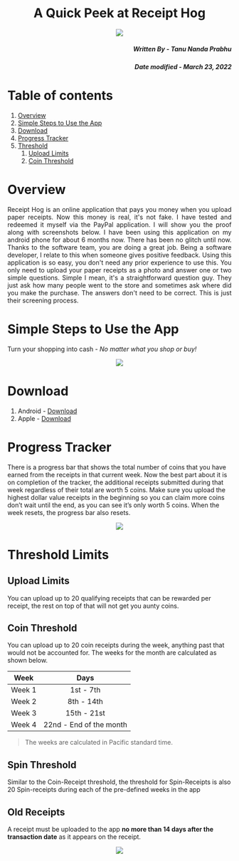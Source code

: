 <h1 align = "center"> A Quick Peek at Receipt Hog</h1> 

<p align = "center">
  <img src = "https://github.com/Tanu-N-Prabhu/Receipt-Hog/blob/main/Img/unnamed%20(1).png">
</p>

<h5 align = "right">Written By - <i>Tanu Nanda Prabhu</i></h5>
<h5 align = "right">Date modified - <i>March 23, 2022</i></h5>


# Table of contents
1. [Overview](#overview)
2. [Simple Steps to Use the App](#steps1)
3. [Download](#download)
4. [Progress Tracker](#tracker)
5. [Threshold](#threshold)
    1. [Upload Limits](#upload)
    2. [Coin Threshold](#coin)



# Overview <a name="overview"></a>
<p align = "justify">Receipt Hog is an online application that pays you money when you upload paper receipts. Now this money is real, it's not fake. I have tested and redeemed it myself via the PayPal application. I will show you the proof along with screenshots below. I have been using this application on my android phone for about 6 months now. There has been no glitch until now. Thanks to the software team, you are doing a great job. Being a software developer, I relate to this when someone gives positive feedback. Using this application is so easy, you don't need any prior experience to use this. You only need to upload your paper receipts as a photo and answer one or two simple questions. Simple I mean, it's a straightforward question guy. They just ask how many people went to the store and sometimes ask where did you make the purchase. The answers don't need to be correct. This is just their screening process. </p>

# Simple Steps to Use the App <a name= "steps1"></a>
Turn your shopping into cash - <i>No matter what you shop or buy!</i>

<p align = "center">
  <img src = "https://github.com/Tanu-N-Prabhu/Receipt-Hog/blob/main/Img/table1Steps.PNG">
</p>

# Download <a name= "download"></a>

1. Android - [Download](https://play.google.com/store/apps/details?id=com.infoscout.receipthog&hl=en_CA&gl=US)
2. Apple - [Download](https://apps.apple.com/us/app/receipt-hog-shopping-rewards/id525373618)

# Progress Tracker <a name= "tracker"></a>

There is a progress bar that shows the total number of coins that you have earned from the receipts in that current week. Now the best part about it is on completion of the tracker, the additional receipts submitted during that week regardless of their total are worth 5 coins. Make sure you upload the highest dollar value receipts in the beginning so you can claim more coins don’t wait until the end, as you can see it’s only worth 5 coins. When the week resets, the progress bar also resets. 

<p align = "center">
  <img src = "https://github.com/Tanu-N-Prabhu/Receipt-Hog/blob/main/Img/snap2.PNG">
</p>


# Threshold Limits <a name= "threshold"></a>
## Upload Limits <a name="upload"></a>
You can upload up to 20 qualifying receipts that can be rewarded per receipt, the rest on top of that will not get you aunty coins. 

## Coin Threshold <a name= "coin"></a>
You can upload up to 20 coin receipts during the week, anything past that would not be accounted for. The weeks for the month are calculated as shown below.

| Week   |      Days      | 
|----------|:-------------:|
| Week 1 |  1st - 7th |
| Week 2 | 8th - 14th |
| Week 3 | 15th - 21st |
| Week 4 | 22nd - End of the month |

> The weeks are calculated in Pacific standard time.

## Spin Threshold <a name= "spin"></a>
Similar to the Coin-Receipt threshold, the threshold for Spin-Receipts is also 20 Spin-receipts during each of the pre-defined weeks in the app

## Old Receipts <a name= "name"></a>
A receipt must be uploaded to the app **no more than 14 days after the transaction date** as it appears on the receipt.

<p align = "center">
  <img src = "https://github.com/Tanu-N-Prabhu/Receipt-Hog/blob/main/Img/Screenshot_20230321-085043.jpg">
</p>
